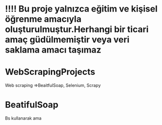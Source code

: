 # !!!! Bu proje yalnızca eğitim ve kişisel öğrenme amacıyla oluşturulmuştur.Herhangi bir ticari amaç güdülmemiştir veya veri saklama amacı taşımaz
# WebScrapingProjects
Web scraping =>BeaitfulSoap, Selenium, Scrapy

# BeatifulSoap 
Bs kullanarak ama
